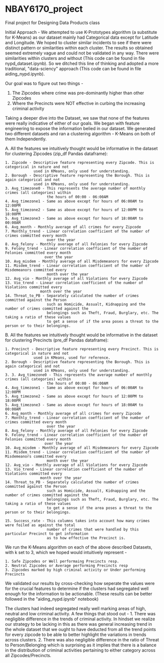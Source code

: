 # NBAY6170_project
Final project for Designing Data Products class

Initial Approach - 
We attempted to use K-Prototypes algorithm (a substitute for K-Means) as our dataset mainly had Categorical data except for Latitude and Longitude. We hoped to cluster similar incidents to see if there were distinct pattern or similarities within each cluster. The results so obtained seemed extremely vague and could not be validated in any way. There were similarities within clusters and without (This code can be found in file nypd_dataset.ipynb). So we ditched this line of thinking and adopted a more traditional, "data-sciency" approach (This code can be found in file aiding_nypd.ipynb).

Our goal was to figure out two things - 
1. The Zipcodes where crime was pre-dominantly higher than other Zipcodes
2. Where the Precincts were NOT effective in curbing the increasing criminal activity

Taking a deeper dive into the Dataset, we saw that none of the features were really indicative of either of our goals.
We began with feature engineering to expose the information belied in our dataset. We generated two different datasets and
ran a clustering algorithm - K-Means on both of them Independently.

A. All the features we intuitively thought would be informative in the dataset for clustering Zipcodes (zip_df Pandas dataframe):

    1. Zipcode - Descriptive feature representing every Zipcode. This is categorical in nature and not 
                 used in KMeans, only used for understanding.
    2. Borough - Descriptive feature representing the Borough. This is again categorical and not 
                 used in KMeans, only used for understanding.
    3. Avg_timezone0 - This represents the average number of monthly crimes (all categories) within 
                       the hours of 00:00 - 06:00AM
    4. Avg_timezone1 - Same as above except for hours of 06:00AM to 12:00PM
    5. Avg_timezone2 - Same as above except for hours of 12:00PM to 18:00PM
    5. Avg_timezone3 - Same as above except for hours of 18:00AM to 00:00AM
    6. Avg_month - Monthly average of all crimes for every Zipcode
    7. Monthly_trend - Linear correlation coefficient of the number of crimes committed every month 
                       over the year
    8. Avg_felony - Monthly average of all Felonies for every Zipcode
    9. Felony_trend - Linear correlation coefficient of the number of Felonies committed every month 
                      over the year
    10. Avg_misdem - Monthly average of all Misdemeanors for every Zipcode
    11. Misdem_trend - Linear correlation coefficient of the number of Misdemeanors committed every 
                       month over the year
    12. Avg_vio - Monthly average of all Violations for every Zipcode
    13. Vio_trend - Linear correlation coefficient of the number of Violations committed every 
                    month over the year
    14. Threat_to_PB - Separately calculated the number of crimes committed against the Person 
                       such as Homicide, Assualt, Kidnapping and the number of crimes committed against the 
                       belongings such as Theft, Fraud, Burglary, etc. The taking a ratio of these values 
                       to get a sense of if the area poses a threat to the person or to their belongings.

B. All the features we intuitively thought would be informative in the dataset for clustering Precincts 
   (pre_df Pandas dataframe):
    
    1. Precinct - Descriptive feature representing every Precinct. This is categorical in nature and not 
                 used in KMeans, used for reference.
    2. Borough - Descriptive feature representing the Borough. This is again categorical and not 
                 used in KMeans, only used for understanding.
    3. 3. Avg_timezone0 - This represents the average number of monthly crimes (all categories) within 
                       the hours of 00:00 - 06:00AM
    4. Avg_timezone1 - Same as above except for hours of 06:00AM to 12:00PM
    5. Avg_timezone2 - Same as above except for hours of 12:00PM to 18:00PM
    5. Avg_timezone3 - Same as above except for hours of 18:00AM to 00:00AM
    6. Avg_month - Monthly average of all crimes for every Zipcode
    7. Monthly_trend - Linear correlation coefficient of the number of crimes committed every month 
                       over the year
    8. Avg_felony - Monthly average of all Felonies for every Zipcode
    9. Felony_trend - Linear correlation coefficient of the number of Felonies committed every month 
                      over the year
    10. Avg_misdem - Monthly average of all Misdemeanors for every Zipcode
    11. Misdem_trend - Linear correlation coefficient of the number of Misdemeanors committed every 
                       month over the year
    12. Avg_vio - Monthly average of all Violations for every Zipcode
    13. Vio_trend - Linear correlation coefficient of the number of Violations committed every 
                    month over the year
    14. Threat_to_PB - Separately calculated the number of crimes committed against the Person 
                       such as Homicide, Assualt, Kidnapping and the number of crimes committed against the 
                       belongings such as Theft, Fraud, Burglary, etc. The taking a ratio of these values 
                       to get a sense if the area poses a threat to the person or to their belongings.

    15. Success_rate - This columns takes into account how many crimes were foiled as against the total 
                       number of crimes that were handled by this particular Precinct to get information 
                       as to how effective the Precinct is.
   
We run the K-Means algorithm on each of the above described Datasets, with k set to 3, which we hoped would 
intuitively represent - 
    
    1. Safe Zipcodes or Well performaing Precincts resp.
    2. Neutral Zipcodes or Average performing Precincts resp
    3. Zipcodes marked by high criminal activity or Under performing Precincts

We validated our results by cross-checking how seperate the values were for the crucial features to determine
if the clusters had segregated well enough for the information to be actionable.
(These results can be better followed in the "aiding_nypd.ipynb" notebook)

The clusters had indeed segregated really well marking areas of high, neutral and low criminal activity. 
A few things that stood out - 
    1. There was negligible difference in the trends of criminal activity. In hindset we realize our strategy 
       to be lacking in this as there was general increasing trend in the whole dataset that we ought to have 
       deducted from all the trend points for every zipcode to be able to better highlight the variations in
       trends across clusters. 
    2. There was also negligible difference in the ratio of Threat to Person/Belonging which is surprising 
       as it implies that there is a balance in the distribution of criminal activities pertaining to either 
       category across all Zipcodes/Precincts. 






